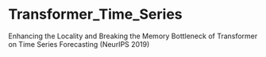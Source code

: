 # Transformer_Time_Series
Enhancing the Locality and Breaking the Memory Bottleneck of Transformer on Time Series Forecasting (NeurIPS 2019)
